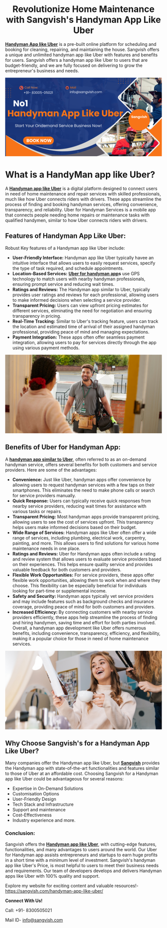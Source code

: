 <h1 align="center">Revolutionize Home Maintenance with Sangvish's Handyman App Like Uber</h1>


**[Handyman App like Uber](https://sangvish.com/handyman-app-like-uber/)** is a pre-built online platform for scheduling and booking for cleaning, repairing, and maintaining the house. Sangvish offers a unique and unlimited handyman app like Uber with features and benefits for users. Sangvish offers a handyman app like Uber to users that are budget-friendly, and we are fully focused on delivering to grow the entrepreneur's business and needs. 

<div class="Box-sc-g0xbh4-0 iIZCet"><img alt=“handymanapplikeuber.png" src="https://github.com/sangvishtechnologies/handyman-app-like-uber/blob/main/images/handyman-app-like-uber-sangvish.png" data-hpc="true" class="Box-sc-g0xbh4-0 kzRgrI"></div> 

# What is a HandyMan app like Uber?
A **[Handyman app like Uber](https://sangvish.com/handyman-app-like-uber/)** is a digital platform designed to connect users in need of home maintenance and repair services with skilled professionals, much like how Uber connects riders with drivers. These apps streamline the process of finding and booking handyman services, offering convenience, transparency, and reliability. Uber for Handyman Services is a mobile app that connects people needing home repairs or maintenance tasks with qualified handymen, similar to how Uber connects riders with drivers. 
 
## Features of Handyman App Like Uber:
Robust Key features of a Handyman app like Uber include: 
* **User-Friendly Interface:** Handyman app like Uber typically havee an intuitive interface that allows users to easily request services, specify the type of task required, and schedule appointments.
* **Location-Based Services:** **[Uber for handyman app](https://sangvish.com/handyman-app-like-uber/)s** use GPS technology to match users with nearby handyman professionals, ensuring prompt service and reducing wait times.
* **Ratings and Reviews:** The Handyman app similar to Uber, typically provides user ratings and reviews for each professional, allowing users to make informed decisions when selecting a service provider.
* **Transparent Pricing:** Users can view upfront pricing estimates for different services, eliminating the need for negotiation and ensuring transparency in pricing.
* **Real-Time Tracking:** Similar to Uber's tracking feature, users can track the location and estimated time of arrival of their assigned handyman professional, providing peace of mind and managing expectations.
* **Payment Integration:** These apps often offer seamless payment integration, allowing users to pay for services directly through the app using various payment methods.

<div class="Box-sc-g0xbh4-0 iIZCet"><img alt=“handymanapplikeuber.png" src="https://github.com/sangvishtechnologies/handyman-app-like-uber/blob/main/images/handyman-app-like-uber-sangvish-1.png" data-hpc="true" class="Box-sc-g0xbh4-0 kzRgrI"></div> 

## Benefits of Uber for Handyman App:
A **[handyman app similar to Uber](https://sangvish.com/handyman-app-like-uber/)**, often referred to as an on-demand handyman service, offers several benefits for both customers and service providers. Here are some of the advantages:
* **Convenience:** Just like Uber, handyman apps offer convenience by allowing users to request handyman services with a few taps on their smartphones. This eliminates the need to make phone calls or search for service providers manually.
* **Quick Response:** Users can typically receive quick responses from nearby service providers, reducing wait times for assistance with various tasks or repairs.
* **Transparent Pricing:** Most handyman apps provide transparent pricing, allowing users to see the cost of services upfront. This transparency helps users make informed decisions based on their budget.
* **Wide Range of Services:** Handyman apps like Uber often offer a wide range of services, including plumbing, electrical work, carpentry, painting, and more. This allows users to find solutions for various home maintenance needs in one place.
* **Ratings and Reviews:** Uber for Handyman apps often include a rating and review system that allows users to evaluate service providers based on their experiences. This helps ensure quality service and provides valuable feedback for both customers and providers.
* **Flexible Work Opportunities:** For service providers, these apps offer flexible work opportunities, allowing them to work when and where they choose. This flexibility can be especially beneficial for individuals looking for part-time or supplemental income.
* **Safety and Security:** Handyman apps typically vet service providers and may include features such as background checks and insurance coverage, providing peace of mind for both customers and providers.
* **Increased Efficiency:** By connecting customers with nearby service providers efficiently, these apps help streamline the process of finding and hiring handymen, saving time and effort for both parties involved.
Overall, a handyman app development like Uber offers numerous benefits, including convenience, transparency, efficiency, and flexibility, making it a popular choice for those in need of home maintenance services.

<div class="Box-sc-g0xbh4-0 iIZCet"><img alt=“handymanapplikeuber.png" src="https://github.com/sangvishtechnologies/handyman-app-like-uber/blob/main/images/handyman-app-like-uber-sangvish-2.png" data-hpc="true" class="Box-sc-g0xbh4-0 kzRgrI"></div> 

## Why Choose Sangvish's for a Handyman App Like Uber?
Many companies offer the Handyman app like Uber, but **[Sangvish](https://sangvish.com/handyman-app-like-uber/)** provides the Handyman app with state-of-the-art functionalities and features similar to those of Uber at an affordable cost. Choosing Sangvish for a Handyman app like Uber could be advantageous for several reasons:
* Expertise in On-Demand Solutions
* Customisation Options
* User-Friendly Design
* Tech Stack and Infrastructure
* Support and maintenance
* Cost-Effectiveness
* Industry experience and more. 
### Conclusion:
Sangvish offers the **[Handyman app like Uber](https://sangvish.com/handyman-app-like-uber/)**, with cutting-edge features, functionalities, and many advantages to users around the world. Our Uber for Handyman app assists entrepreneurs and startups to earn huge profits in a short time with a minimum level of investment. 
Sangvish's handyman app like Uber's Price, is most helpful to users to meet their business needs and requirements. Our team of developers develops and delivers Handyman apps like Uber with 100% quality and support. 

Explore my website for exciting content and valuable resources!- https://sangvish.com/handyman-app-like-uber/ 

**Connect With Us!**

Call: +91- 8300505021

Mail ID-  [info@sangvish.com](mailto:info@sangvish.com)
